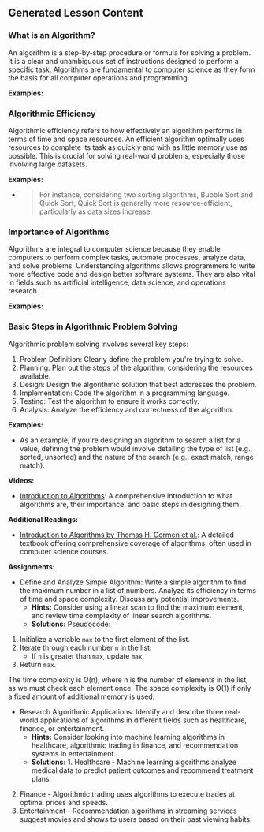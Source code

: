 

## Generated Lesson Content

### What is an Algorithm?

An algorithm is a step-by-step procedure or formula for solving a problem. It is a clear and unambiguous set of instructions designed to perform a specific task. Algorithms are fundamental to computer science as they form the basis for all computer operations and programming.

**Examples:**

### Algorithmic Efficiency

Algorithmic efficiency refers to how effectively an algorithm performs in terms of time and space resources. An efficient algorithm optimally uses resources to complete its task as quickly and with as little memory use as possible. This is crucial for solving real-world problems, especially those involving large datasets.

**Examples:**
- > For instance, considering two sorting algorithms, Bubble Sort and Quick Sort, Quick Sort is generally more resource-efficient, particularly as data sizes increase.

### Importance of Algorithms

Algorithms are integral to computer science because they enable computers to perform complex tasks, automate processes, analyze data, and solve problems. Understanding algorithms allows programmers to write more effective code and design better software systems. They are also vital in fields such as artificial intelligence, data science, and operations research.

**Examples:**

### Basic Steps in Algorithmic Problem Solving

Algorithmic problem solving involves several key steps:

1. Problem Definition: Clearly define the problem you're trying to solve.
2. Planning: Plan out the steps of the algorithm, considering the resources available.
3. Design: Design the algorithmic solution that best addresses the problem.
4. Implementation: Code the algorithm in a programming language.
5. Testing: Test the algorithm to ensure it works correctly.
6. Analysis: Analyze the efficiency and correctness of the algorithm.

**Examples:**
- As an example, if you're designing an algorithm to search a list for a value, defining the problem would involve detailing the type of list (e.g., sorted, unsorted) and the nature of the search (e.g., exact match, range match).

**Videos:**
- [Introduction to Algorithms](https://www.youtube.com/watch?v=CFD9EFcNZTQ): A comprehensive introduction to what algorithms are, their importance, and basic steps in designing them.

**Additional Readings:**
- [Introduction to Algorithms by Thomas H. Cormen et al.](https://mitpress.mit.edu/books/introduction-algorithms-third-edition): A detailed textbook offering comprehensive coverage of algorithms, often used in computer science courses.

**Assignments:**
- Define and Analyze Simple Algorithm: Write a simple algorithm to find the maximum number in a list of numbers. Analyze its efficiency in terms of time and space complexity. Discuss any potential improvements.
  - **Hints:** Consider using a linear scan to find the maximum element, and review time complexity of linear search algorithms.
  - **Solutions:** Pseudocode:
1. Initialize a variable `max` to the first element of the list.
2. Iterate through each number `n` in the list:
   - If `n` is greater than `max`, update `max`.
3. Return `max`.

The time complexity is O(n), where n is the number of elements in the list, as we must check each element once.
The space complexity is O(1) if only a fixed amount of additional memory is used.

- Research Algorithmic Applications: Identify and describe three real-world applications of algorithms in different fields such as healthcare, finance, or entertainment.
  - **Hints:** Consider looking into machine learning algorithms in healthcare, algorithmic trading in finance, and recommendation systems in entertainment.
  - **Solutions:** 1. Healthcare - Machine learning algorithms analyze medical data to predict patient outcomes and recommend treatment plans.
2. Finance - Algorithmic trading uses algorithms to execute trades at optimal prices and speeds.
3. Entertainment - Recommendation algorithms in streaming services suggest movies and shows to users based on their past viewing habits.

